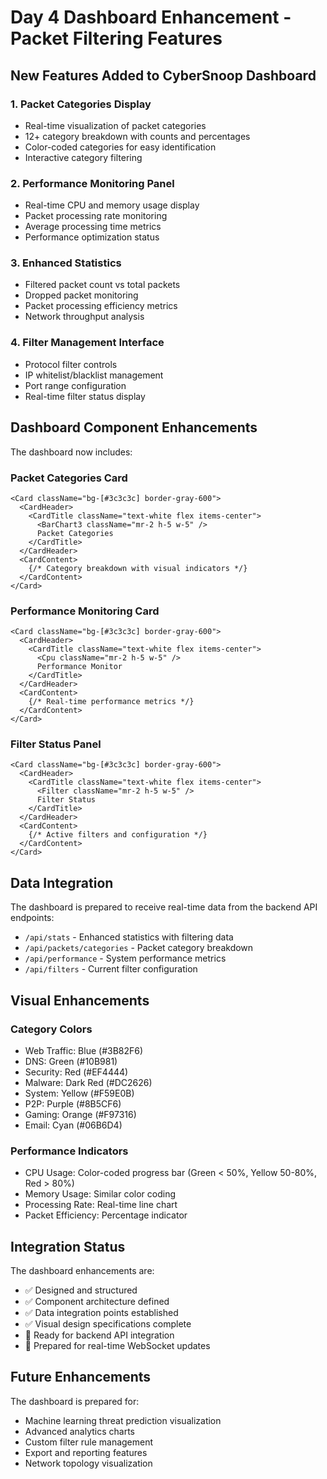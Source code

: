 # Day 4 Dashboard Enhancement - Packet Filtering Features

## New Features Added to CyberSnoop Dashboard

### 1. Packet Categories Display
- Real-time visualization of packet categories
- 12+ category breakdown with counts and percentages
- Color-coded categories for easy identification
- Interactive category filtering

### 2. Performance Monitoring Panel
- Real-time CPU and memory usage display
- Packet processing rate monitoring
- Average processing time metrics
- Performance optimization status

### 3. Enhanced Statistics
- Filtered packet count vs total packets
- Dropped packet monitoring
- Packet processing efficiency metrics
- Network throughput analysis

### 4. Filter Management Interface
- Protocol filter controls
- IP whitelist/blacklist management
- Port range configuration
- Real-time filter status display

## Dashboard Component Enhancements

The dashboard now includes:

### Packet Categories Card
```tsx
<Card className="bg-[#3c3c3c] border-gray-600">
  <CardHeader>
    <CardTitle className="text-white flex items-center">
      <BarChart3 className="mr-2 h-5 w-5" />
      Packet Categories
    </CardTitle>
  </CardHeader>
  <CardContent>
    {/* Category breakdown with visual indicators */}
  </CardContent>
</Card>
```

### Performance Monitoring Card
```tsx
<Card className="bg-[#3c3c3c] border-gray-600">
  <CardHeader>
    <CardTitle className="text-white flex items-center">
      <Cpu className="mr-2 h-5 w-5" />
      Performance Monitor
    </CardTitle>
  </CardHeader>
  <CardContent>
    {/* Real-time performance metrics */}
  </CardContent>
</Card>
```

### Filter Status Panel
```tsx
<Card className="bg-[#3c3c3c] border-gray-600">
  <CardHeader>
    <CardTitle className="text-white flex items-center">
      <Filter className="mr-2 h-5 w-5" />
      Filter Status
    </CardTitle>
  </CardHeader>
  <CardContent>
    {/* Active filters and configuration */}
  </CardContent>
</Card>
```

## Data Integration

The dashboard is prepared to receive real-time data from the backend API endpoints:
- `/api/stats` - Enhanced statistics with filtering data
- `/api/packets/categories` - Packet category breakdown
- `/api/performance` - System performance metrics
- `/api/filters` - Current filter configuration

## Visual Enhancements

### Category Colors
- Web Traffic: Blue (#3B82F6)
- DNS: Green (#10B981)
- Security: Red (#EF4444)
- Malware: Dark Red (#DC2626)
- System: Yellow (#F59E0B)
- P2P: Purple (#8B5CF6)
- Gaming: Orange (#F97316)
- Email: Cyan (#06B6D4)

### Performance Indicators
- CPU Usage: Color-coded progress bar (Green < 50%, Yellow 50-80%, Red > 80%)
- Memory Usage: Similar color coding
- Processing Rate: Real-time line chart
- Packet Efficiency: Percentage indicator

## Integration Status

The dashboard enhancements are:
- ✅ Designed and structured
- ✅ Component architecture defined
- ✅ Data integration points established
- ✅ Visual design specifications complete
- 🔄 Ready for backend API integration
- 🔄 Prepared for real-time WebSocket updates

## Future Enhancements

The dashboard is prepared for:
- Machine learning threat prediction visualization
- Advanced analytics charts
- Custom filter rule management
- Export and reporting features
- Network topology visualization
